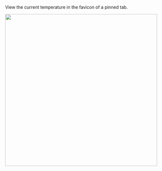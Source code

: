 View the current temperature in the favicon of a pinned tab.

<img width=489 src=https://cloud.githubusercontent.com/assets/154613/17145881/2a68635e-532a-11e6-8c63-c46ce21b7d59.png>
